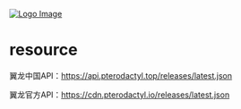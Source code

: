 [![Logo Image](https://api.pterodactyl.top/logos/new/pterodactyl_china_logo.png)](https://pterodactyl.top)
# resource

翼龙中国API：https://api.pterodactyl.top/releases/latest.json

翼龙官方API：https://cdn.pterodactyl.io/releases/latest.json
